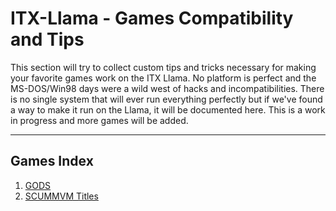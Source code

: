 # ITX-Llama - Games Compatibility and Tips

This section will try to collect custom tips and tricks necessary for making your favorite games work on the ITX Llama. No platform is perfect and the MS-DOS/Win98 days were a wild west of hacks and incompatibilities. There is no single system that will ever run everything perfectly but if we've found a way to make it run on the Llama, it will be documented here. This is a work in progress and more games will be added. 

---

## Games Index

1. [GODS](gods.md)
1. [SCUMMVM Titles](scummvm.md)